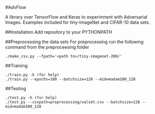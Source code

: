 #AdvFlow

A library over TensorFlow and Keras to experimnent with Adversarial Images.
Examples included for tiny-ImageNet and CIFAR-10 data sets.

##Installation
Add repository to your PYTHONPATH

##Preprocessing the data sets
For preprocessing run the following command from the preproceesing folder
```
./make_csv.py --fpath='<path to>/tiny-imagenet-200/'
```
##Training
```
./train.py -h (for help)
./train.py --epochs=100 --batchsize=128 --mid=madam100_128
```

##Testing
```
./test.py -h (for help)
./test.py --csvpath=preprocessing/valset.csv --batchsize=128 --mid=madam100_128
```


